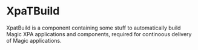 # XpaTBuild

XpatBuild is a component containing some stuff to automatically build Magic XPA applications and components, required for continoous delivery of Magic applications.  

